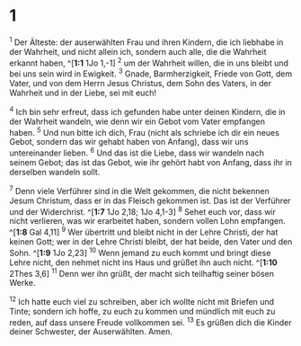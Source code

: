 # 1
<sup class='bibleverse'>1</sup> Der Älteste: der auserwählten Frau und ihren Kindern, die ich liebhabe in der Wahrheit, und nicht allein ich, sondern auch alle, die die Wahrheit erkannt haben, ^[**1:1** 1Jo 1,-1] <sup class='bibleverse'>2</sup> um der Wahrheit willen, die in uns bleibt und bei uns sein wird in Ewigkeit. <sup class='bibleverse'>3</sup> Gnade, Barmherzigkeit, Friede von Gott, dem Vater, und von dem Herrn Jesus Christus, dem Sohn des Vaters, in der Wahrheit und in der Liebe, sei mit euch! 



<sup class='bibleverse'>4</sup> Ich bin sehr erfreut, dass ich gefunden habe unter deinen Kindern, die in der Wahrheit wandeln, wie denn wir ein Gebot vom Vater empfangen haben. <sup class='bibleverse'>5</sup> Und nun bitte ich dich, Frau (nicht als schriebe ich dir ein neues Gebot, sondern das wir gehabt haben von Anfang), dass wir uns untereinander lieben. <sup class='bibleverse'>6</sup> Und das ist die Liebe, dass wir wandeln nach seinem Gebot; das ist das Gebot, wie ihr gehört habt von Anfang, dass ihr in derselben wandeln sollt. 


<sup class='bibleverse'>7</sup> Denn viele Verführer sind in die Welt gekommen, die nicht bekennen Jesum Christum, dass er in das Fleisch gekommen ist. Das ist der Verführer und der Widerchrist. ^[**1:7** 1Jo 2,18; 1Jo 4,1-3] <sup class='bibleverse'>8</sup> Sehet euch vor, dass wir nicht verlieren, was wir erarbeitet haben, sondern vollen Lohn empfangen. ^[**1:8** Gal 4,11] <sup class='bibleverse'>9</sup> Wer übertritt und bleibt nicht in der Lehre Christi, der hat keinen Gott; wer in der Lehre Christi bleibt, der hat beide, den Vater und den Sohn. ^[**1:9** 1Jo 2,23] <sup class='bibleverse'>10</sup> Wenn jemand zu euch kommt und bringt diese Lehre nicht, den nehmet nicht ins Haus und grüßet ihn auch nicht. ^[**1:10** 2Thes 3,6] <sup class='bibleverse'>11</sup> Denn wer ihn grüßt, der macht sich teilhaftig seiner bösen Werke. 

   

<sup class='bibleverse'>12</sup> Ich hatte euch viel zu schreiben, aber ich wollte nicht mit Briefen und Tinte; sondern ich hoffe, zu euch zu kommen und mündlich mit euch zu reden, auf dass unsere Freude vollkommen sei. <sup class='bibleverse'>13</sup> Es grüßen dich die Kinder deiner Schwester, der Auserwählten. Amen.